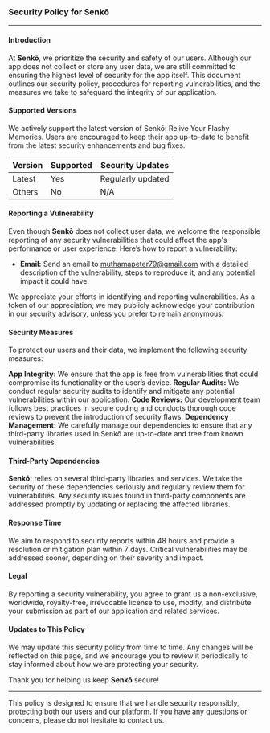 ### Security Policy for Senkō
---

#### Introduction
At **Senkō**, we prioritize the security and safety of our users. Although our app does not collect or store any user data, we are still committed to ensuring the highest level of security for the app itself. This document outlines our security policy, procedures for reporting vulnerabilities, and the measures we take to safeguard the integrity of our application.

#### Supported Versions
We actively support the latest version of Senkō: Relive Your Flashy Memories. Users are encouraged to keep their app up-to-date to benefit from the latest security enhancements and bug fixes.

| Version | Supported | Security Updates |
|---------|-----------|------------------|
| Latest  | Yes       | Regularly updated|
| Others  | No        | N/A              |

#### Reporting a Vulnerability
Even though **Senkō** does not collect user data, we welcome the responsible reporting of any security vulnerabilities that could affect the app's performance or user experience. Here’s how to report a vulnerability:

- **Email:** Send an email to [muthamapeter79@gmail.com](mailto:muthamapeter79@gmail.com) with a detailed description of the vulnerability, steps to reproduce it, and any potential impact it could have.


We appreciate your efforts in identifying and reporting vulnerabilities. As a token of our appreciation, we may publicly acknowledge your contribution in our security advisory, unless you prefer to remain anonymous.

#### Security Measures
To protect our users and their data, we implement the following security measures:

**App Integrity:** We ensure that the app is free from vulnerabilities that could compromise its functionality or the user’s device.
**Regular Audits:** We conduct regular security audits to identify and mitigate any potential vulnerabilities within our application.
**Code Reviews:** Our development team follows best practices in secure coding and conducts thorough code reviews to prevent the introduction of security flaws.
**Dependency Management:** We carefully manage our dependencies to ensure that any third-party libraries used in Senkō are up-to-date and free from known vulnerabilities.

#### Third-Party Dependencies
**Senkō:** relies on several third-party libraries and services. We take the security of these dependencies seriously and regularly review them for vulnerabilities. Any security issues found in third-party components are addressed promptly by updating or replacing the affected libraries.

#### Response Time
We aim to respond to security reports within 48 hours and provide a resolution or mitigation plan within 7 days. Critical vulnerabilities may be addressed sooner, depending on their severity and impact.

#### Legal
By reporting a security vulnerability, you agree to grant us a non-exclusive, worldwide, royalty-free, irrevocable license to use, modify, and distribute your submission as part of our application and related services.

#### Updates to This Policy
We may update this security policy from time to time. Any changes will be reflected on this page, and we encourage you to review it periodically to stay informed about how we are protecting your security.

Thank you for helping us keep **Senkō** secure!

---

This policy is designed to ensure that we handle security responsibly, protecting both our users and our platform. If you have any questions or concerns, please do not hesitate to contact us.
